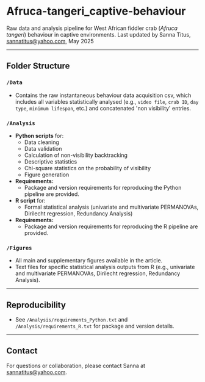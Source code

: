 # Afruca-tangeri_captive-behaviour

Raw data and analysis pipeline for West African fiddler crab (*Afruca tangeri*) behaviour in captive environments. Last updated by Sanna Titus, sannatitus@yahoo.com, May 2025 

---

## Folder Structure

### `/Data`
- Contains the raw instantaneous behaviour data acquisition csv, which includes all variables statistically analysed (e.g., `video file`, `crab ID`, `day type`, `minimum lifespan`, etc.) and concatenated 'non visibility' entries. 

### `/Analysis`
- **Python scripts** for:
  - Data cleaning
  - Data validation
  - Calculation of non-visibility backtracking
  - Descriptive statistics
  - Chi-square statistics on the probability of visibility
  - Figure generation
- **Requirements:**  
  - Package and version requirements for reproducing the Python pipeline are provided.
- **R script** for:
  - Formal statistical analysis (univariate and multivariate PERMANOVAs, Dirilecht regression, Redundancy Analysis)
- **Requirements:**  
  - Package and version requirements for reproducing the R pipeline are provided.

### `/Figures`
- All main and supplementary figures available in the article.
- Text files for specific statistical analysis outputs from R (e.g., univariate and multivariate PERMANOVAs, Dirilecht regression, Redundancy Analysis).

---

## Reproducibility

- See `/Analysis/requirements_Python.txt` and `/Analysis/requirements_R.txt` for package and version details.

---

## Contact

For questions or collaboration, please contact Sanna at sannatitus@yahoo.com. 
